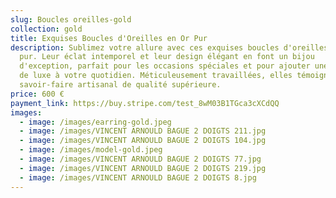 ```yaml
---
slug: Boucles oreilles-gold
collection: gold
title: Exquises Boucles d'Oreilles en Or Pur
description: Sublimez votre allure avec ces exquises boucles d'oreilles en or
  pur. Leur éclat intemporel et leur design élégant en font un bijou
  d'exception, parfait pour les occasions spéciales et pour ajouter une touche
  de luxe à votre quotidien. Méticuleusement travaillées, elles témoignent d'un
  savoir-faire artisanal de qualité supérieure.
price: 600 €
payment_link: https://buy.stripe.com/test_8wM03B1TGca3cXCdQQ
images:
  - image: /images/earring-gold.jpeg
  - image: /images/VINCENT ARNOULD BAGUE 2 DOIGTS 211.jpg
  - image: /images/VINCENT ARNOULD BAGUE 2 DOIGTS 104.jpg
  - image: /images/model-gold.jpeg
  - image: /images/VINCENT ARNOULD BAGUE 2 DOIGTS 77.jpg
  - image: /images/VINCENT ARNOULD BAGUE 2 DOIGTS 219.jpg
  - image: /images/VINCENT ARNOULD BAGUE 2 DOIGTS 8.jpg
---
```

